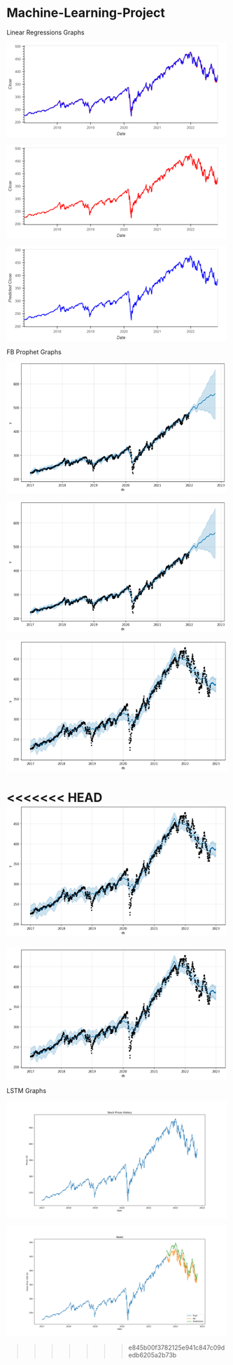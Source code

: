 # Machine-Learning-Project

Linear Regressions Graphs

![](https://github.com/Gsilvera24/Machine-Learning-Project/blob/main/Best%20Fit%201.png)

![](https://github.com/Gsilvera24/Machine-Learning-Project/blob/main/Best%20Fit%202.png)

![](https://github.com/Gsilvera24/Machine-Learning-Project/blob/main/Best%20Fit%203.png)

FB Prophet Graphs

![](https://github.com/Gsilvera24/Machine-Learning-Project/blob/main/backtest%20projection.png)

![](https://github.com/Gsilvera24/Machine-Learning-Project/blob/main/backtest%20projection%202.png)

![](https://github.com/Gsilvera24/Machine-Learning-Project/blob/main/first%20fbprophet%20projection.png)

<<<<<<< HEAD
![](https://github.com/Gsilvera24/Machine-Learning-Project/blob/main/first%20fbprophet%20projection%202.png)
=======
![](https://github.com/Gsilvera24/Machine-Learning-Project/blob/main/first%20fbprophet%20projection%202.png)

LSTM Graphs

![](https://github.com/Gsilvera24/Machine-Learning-Project/blob/main/spy_close_prices.png)

![](https://github.com/Gsilvera24/Machine-Learning-Project/blob/main/spy_predictions.png)
>>>>>>> e845b00f3782125e941c847c09dedb6205a2b73b
